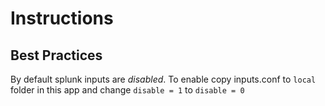 # Instructions

## Best Practices

By default splunk inputs are *disabled*. To enable copy inputs.conf to ```local``` folder in this app and change ```disable = 1``` to ```disable = 0 ```
